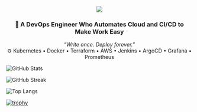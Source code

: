 <h1 align="center">
  <img 
    src="https://readme-typing-svg.herokuapp.com/?font=Righteous&size=40&center=true&vCenter=true&width=1000&height=70&duration=4000&lines=Hello+There!+👋;+I'm+Rajendra!;+A+DevOps+and+Fullstack+Engineer!" 
    style="max-width: 100%; height: auto;" 
  />
</h1>


<h3 align="center">
 🚀 A DevOps Engineer Who Automates Cloud and CI/CD to Make Work Easy
</h3>

<p align="center">
  <em>“Write once. Deploy forever.”</em> <br>
  ⚙️ Kubernetes • Docker • Terraform • AWS • Jenkins • ArgoCD • Grafana • Prometheus 
</p>


![GitHub Stats](https://github-readme-stats.vercel.app/api?username=rajendrakmr&theme=chartreuse-dark&hide_border=true&include_all_commits=true&count_private=true)

![GitHub Streak](https://github-readme-streak-stats.herokuapp.com/?user=rajendrakmr&theme=chartreuse-dark&hide_border=true)

![Top Langs](https://github-readme-stats.vercel.app/api/top-langs/?username=rajendrakmr&theme=chartreuse-dark&hide_border=true&include_all_commits=true&count_private=true&layout=compact)

[![trophy](https://github-profile-trophy.vercel.app/?username=rajendrakmr)](https://github.com/ryo-ma/github-profile-trophy)

 
 
